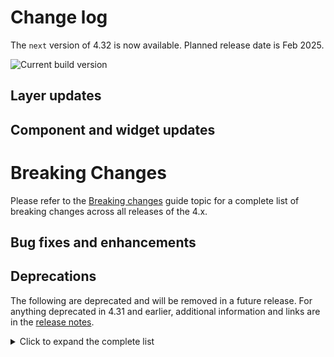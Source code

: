 # Change log

The `next` version of 4.32 is now available. Planned release date is Feb 2025.

![Current build version](https://img.shields.io/npm/v/@arcgis/core/next?label=Current%20build)

## Layer updates

## Component and widget updates

# Breaking Changes

Please refer to the [Breaking changes](https://developers.arcgis.com/javascript/latest/breaking-changes/) guide topic for a complete list of breaking changes across all releases of the 4.x.

## Bug fixes and enhancements

## Deprecations

The following are deprecated and will be removed in a future release. For anything deprecated in 4.31 and earlier, additional information and links are in the [release notes](https://developers.arcgis.com/javascript/latest/release-notes/#deprecated-classes-properties-methods-events).

<details>
  <summary>Click to expand the complete list</summary>

The following are deprecated and will be removed in a future release:
- Accessor.get deprecated since version 4.28. Use [optional chaining](https://developer.mozilla.org/en-US/docs/Web/JavaScript/Reference/Operators/Optional_chaining)
- AreaMeasurement2D.own deprecated since 4.28 Use addHandles() instead.
- AreaMeasurement2DViewModel.geodesicDistanceThreshold deprecated since version 4.29.
- AreaMeasurement3D.own deprecated since 4.28 Use addHandles() instead.
- Attachments.own deprecated since 4.28 Use addHandles() instead.
- Attribution.own deprecated since 4.28 Use addHandles() instead.
- BasemapGallery.own deprecated since 4.28 Use addHandles() instead.
-	BasemapLayerList.editingEnabled deprecated since 4.29. Use selectionMode, visibleElements.editTitleButton, and dragEnabled instead.
-	BasemapLayerList.multipleSelectionEnabled deprecated since 4.29. Use selectionMode instead.
- BasemapLayerList.own deprecated since 4.28 Use addHandles() instead.
- BasemapToggle.own deprecated since 4.28 Use addHandles() instead.
- BatchAttributeForm.own deprecated since 4.28 Use addHandles() instead.
- BinaryColorSizeSlider.own deprecated since 4.28 Use addHandles() instead.
- Bookmarks.editingEnabled deprecated since 4.29. Use visibleElements.editBookmarkButton, visibleElements.addBookmarkButton, and dragEnabled instead.
- Bookmarks.own deprecated since 4.28 Use addHandles() instead.
- BuildingExplorer.own deprecated since 4.28 Use addHandles() instead.
-	ButtonMenu.iconClass deprecated since 4.27. Use icon instead.
-	ButtonMenu.own deprecated since 4.28 Use addHandles() instead.
-	ButtonMenu deprecated since 4.30, use TableMenuConfig, Calcite components - Dropdown, Calcite components - List, or Calcite components - Menu web components instead.
-	ButtonMenuItem.iconClass deprecated since 4.27. Use icon instead.
-	ButtonMenuItem deprecated since 4.30, use TableMenuItemConfig instead.
-	ButtonMenuViewModel deprecated since 4.30, use TableMenuConfig, Calcite components - Dropdown, Calcite components - List, or Calcite components - Menu web components instead.
-	CatalogLayerList.own deprecated since 4.28 Use addHandles() instead.
-	ClassedColorSlider.own deprecated since 4.28 Use addHandles() instead.
-	ClassedSizeSlider.own deprecated since 4.28 Use addHandles() instead.
-	ColorSizeSlider.own deprecated since 4.28 Use addHandles() instead.
-	ColorSlider.own deprecated since 4.28 Use addHandles() instead.
-	Compass.own deprecated since 4.28 Use addHandles() instead.
-	CoordinateConversion.own deprecated since 4.28 Use addHandles() instead.
-	Daylight.own deprecated since 4.28 Use addHandles() instead.
-	DirectionalPad.own deprecated since 4.28 Use addHandles() instead.
-	Directions.own deprecated since 4.28 Use addHandles() instead.
-	DirectLineMeasurement3D.own deprecated since 4.28 Use addHandles() instead.
-	DistanceMeasurement2D.own deprecated since 4.28 Use addHandles() instead.
-	DistanceMeasurement2DViewModel.geodesicDistanceThreshold deprecated since version 4.29.
-	Editor.allowedWorkflows deprecated since version 4.29. Use Editor.visibleElements instead.
-	Editor.own deprecated since 4.28 Use addHandles() instead.
-	EditorViewModel.allowedWorkflows deprecated since version 4.29. Use Editor.visibleElements instead.
-	EditorViewModel.editableItems deprecated since 4.29. Use editorItems instead.
-	ElevationProfile.geodesicDistanceThreshold deprecated since version 4.29.
-	ElevationProfile.own deprecated since 4.28 Use addHandles() instead.
-	ElevationProfileViewModel.geodesicDistanceThreshold deprecated since version 4.29.
-	Expand.own deprecated since 4.28 Use addHandles() instead.
-	externalRenderers.add.add deprecated since 4.29. Use new RenderNode instead.
-	externalRenderers.fromRenderCoordinates.fromRenderCoordinates deprecated since 4.29. Use webgl instead.
-	externalRenderers.getRenderCamera.getRenderCamera deprecated since 4.29. Use new RenderNode.camera instead.
-	externalRenderers.remove.remove deprecated since 4.29. Use new RenderNode instead.
-	externalRenderers.renderCoordinateTransformAt.renderCoordinateTransformAt deprecated since 4.29. Use webgl instead.
-	externalRenderers.requestRender.requestRender deprecated since 4.29. Use new RenderNode.requestRender() instead.
-	externalRenderers.toRenderCoordinates.toRenderCoordinates deprecated since 4.29. Use webgl instead.
-	externalRenderers deprecated since 4.29. Use the new RenderNode instead.
-	externalRenderers~ExternalRenderer.ExternalRenderer deprecated since 4.29. Use new RenderNode instead.
-	externalRenderers~RenderContext.RenderContext deprecated since 4.29. Use new RenderNode instead.
-	externalRenderers~RenderContextCallback.RenderContextCallback deprecated since 4.29. Use new RenderNode.render instead.
-	Feature.own deprecated since 4.28 Use addHandles() instead.
-	FeatureForm.own deprecated since 4.28 Use addHandles() instead.
-	Features.own deprecated since 4.28 Use addHandles() instead.
-	FeatureTable.clearSelectionFilter deprecated since version 4.30. Use filterBySelectionEnabled or objectIds instead.
-	FeatureTable.filterBySelection deprecated since version 4.30. Use filterBySelectionEnabled or objectIds instead.
-	FeatureTable.own deprecated since 4.28 Use addHandles() instead.
-	FeatureTableViewModel.clearSelectionFilter deprecated since version 4.30. Use filterBySelectionEnabled or objectIds() instead.
-	FeatureTableViewModel.filterBySelection deprecated since version 4.30. Use filterBySelectionEnabled or objectIds instead.
-	FeatureTemplates.own deprecated since 4.28 Use addHandles() instead.
-	FieldColumn.name deprecated since version 4.30, use FieldColumn.fieldName instead.
-	FloorFilter.own deprecated since 4.28 Use addHandles() instead.
-	Fullscreen.own deprecated since 4.28 Use addHandles() instead.
-	GridControls.own deprecated since 4.28 Use addHandles() instead.
-	HeatmapSlider.own deprecated since 4.28 Use addHandles() instead.
-	Histogram.own deprecated since 4.28 Use addHandles() instead.
-	HistogramRangeSlider.own deprecated since 4.28 Use addHandles() instead.
-	Home.own deprecated since 4.28 Use addHandles() instead.
-	ImageryTileLayer.rasterInfo deprecated since 4.29. Use serviceRasterInfo instead.
-	LayerList.multipleSelectionEnabled deprecated since 4.29. Use selectionMode instead.
-	LayerList.own deprecated since 4.28 Use addHandles() instead.
-	LayerList.selectionEnabled deprecated since 4.29. Use selectionMode and dragEnabled instead.
-	Legend.own deprecated since 4.28 Use addHandles() instead.
-	LineOfSight.own deprecated since 4.28 Use addHandles() instead.
-	ListItemPanel.className deprecated since version 4.30. Use icon
-	ListItemPanel.className deprecated since version 4.30. Use icon
-	ListItemPanel.own deprecated since 4.28 Use addHandles() instead.
-	ListItemPanel.own deprecated since 4.28 Use addHandles() instead.
-	Locate.own deprecated since 4.28 Use addHandles() instead.
-	Locate.rotationEnabled deprecated since 4.29. Use Track widget instead
-	Measurement.own deprecated since 4.28 Use addHandles() instead.
-	Mesh.createFromFiles(location, files, parameters, parameters.layer, parameters.signal).createFromFiles deprecated Use convertMesh instead.
-	meshUtils.georeference deprecated since version 4.30. Use convertVertexSpace instead.
-	meshUtils.ungeoreference deprecated since version 4.30. Use convertVertexSpace instead.
-	NavigationToggle.own deprecated since 4.28 Use addHandles() instead.
-	OpacitySlider.own deprecated since 4.28 Use addHandles() instead.
-	OrientedImageryViewer.own deprecated since 4.28 Use addHandles() instead.
-	Popup.collapseEnabled deprecated since 4.29. Use PopupVisibleElements.collapseButton instead.
-	Popup.own deprecated since 4.28 Use addHandles() instead.
-	Popup.spinnerEnabled deprecated since 4.29. Use PopupVisibleElements.spinner instead.
-	Print.own deprecated since 4.28 Use addHandles() instead.
-	RasterStretchRenderer.statistics deprecated since 4.31. Use customStatistics instead.
-	ScaleBar.own deprecated since 4.28 Use addHandles() instead.
-	ScaleRangeSlider.own deprecated since 4.28 Use addHandles() instead.
-	Search.own deprecated since 4.28 Use addHandles() instead.
-	SearchResultRenderer.own deprecated since 4.28 Use addHandles() instead.
-	ShadowCast.own deprecated since 4.28 Use addHandles() instead.
-	SizeSlider.own deprecated since 4.28 Use addHandles() instead.
-	Sketch.own deprecated since 4.28 Use addHandles() instead.
-	Slice.own deprecated since 4.28 Use addHandles() instead.
-	Slider.own deprecated since 4.28 Use addHandles() instead.
-	SmartMappingSliderBase.own deprecated since 4.28 Use addHandles() instead.
-	SnappingControls.own deprecated since 4.28 Use addHandles() instead.
-	Swipe.own deprecated since 4.28 Use addHandles() instead.
-	TableList.multipleSelectionEnabled deprecated since 4.29. Use selectionMode instead.
-	TableList.own deprecated since 4.28 Use addHandles() instead.
-	TableList.selectionEnabled deprecated since 4.29. Use selectionMode and dragEnabled instead.
-	The addBookmark property within Bookmarks.visibleElements is deprecated at 4.29. Use visibleElements.addBookmarkButton instead.
-	The basemap IDs referencing the basemap layer service v1 (i.e. arcgis-topographic) were deprecated at version 4.28. Support for these basemaps will be removed at version 4.31. Use basemaps from the basemap style service (v2) instead (i.e. arcgis/topographic).
-	The "connectivity" possible value for QueryAssociationsParameters.types is deprecated at 4.29. Please use "junction-junction-connectivity" instead.
-	TimeExtent deprecated since version 4.31. Use TimeExtent instead.
-	TimeInterval deprecated since version 4.31. Use TimeInterval instead.
-	TimeSlider.getPropertiesFromWebMap(webMap, signal).getPropertiesFromWebMap deprecated since 4.29. Use getTimeSliderSettingsFromWebDocument instead.
-	TimeSlider.own deprecated since 4.28 Use addHandles() instead.
-	TimeSliderViewModel.getPropertiesFromWebMap(webMap, signal).getPropertiesFromWebMap deprecated since 4.29. Use getTimeSliderSettingsFromWebDocument instead.
-	timeUtils.getTimeSliderSettingsFromWebMap deprecated since 4.30. Use getTimeSliderSettingsFromWebDocument instead.
-	TimeZoneLabel.own deprecated since 4.28 Use addHandles() instead.
-	Track.own deprecated since 4.28 Use addHandles() instead.
-	UtilityNetworkAssociations.own deprecated since 4.28 Use addHandles() instead.
-	UtilityNetworkTrace.gdbVersion deprecated since 4.31, gdbVersion will be removed and the gdbVersion of the UtilityNetwork will be consumed directly.
-	UtilityNetworkTrace.own deprecated since 4.28 Use addHandles() instead.
-	UtilityNetworkTraceViewModel.gdbVersion deprecated since 4.31, gdbVersion will be removed and the gdbVersion of the UtilityNetwork will be consumed directly.
-	UtilityNetworkValidateTopology.own deprecated since 4.28 Use addHandles() instead.
-	ValidateNetworkTopologyResult.dirtyAreaCount deprecated since version 4.28. Dirty area count was implemented in the original version of utility network, but as of schema version 4 of the utility network, this is no longer supported.
-	ValuePicker.own deprecated since 4.28 Use addHandles() instead.
-	VersionManagementViewModel.versionIdentifierLookup deprecated since version 4.30. Use VersioningState instead.
-	VersionManagementViewModel.versionInfoLookup deprecated since version 4.30. Use VersioningState instead.
-	VersionManagementViewModel.versionManagementServiceLookup deprecated since version 4.30. Use VersioningState instead.
-	VideoPlayer.own deprecated since 4.28 Use addHandles() instead.
-	WCSLayer.rasterInfo deprecated since 4.29. Use serviceRasterInfo instead.
-	Weather.own deprecated since 4.28 Use addHandles() instead.
-	Widget.own deprecated since 4.28 Use addHandles() instead.
-	Zoom.own deprecated since 4.28 Use addHandles() instead.

</details>
